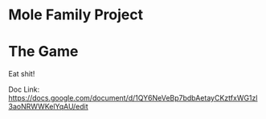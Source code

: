 Mole Family Project
==================
The Game
==================
Eat shit!

Doc Link: https://docs.google.com/document/d/1QY6NeVeBp7bdbAetayCKztfxWG1zl3aoNRWWKelYqAU/edit